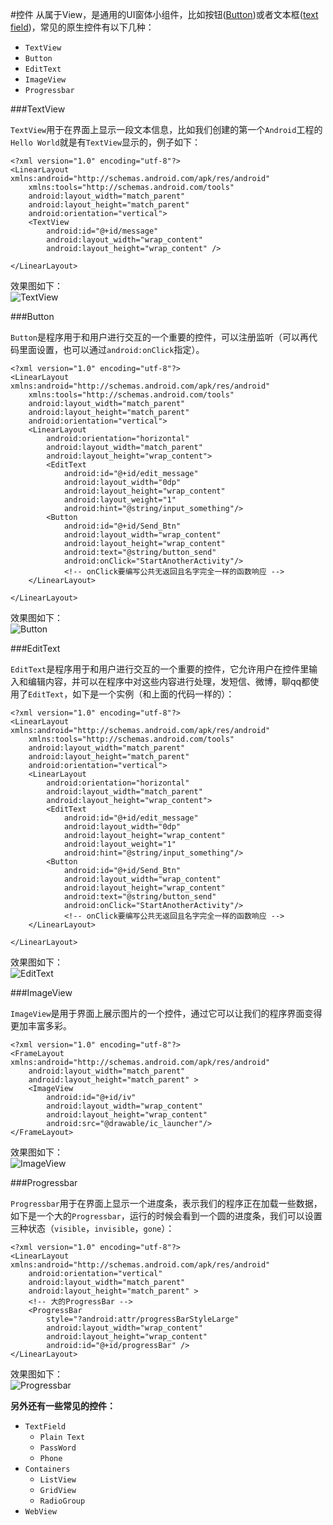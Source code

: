 #控件
从属于View，是通用的UI窗体小组件，比如按钮([Button](http://developer.android.com/guide/topics/ui/controls/button.html))或者文本框([text field](http://developer.android.com/guide/topics/ui/controls/text.html))，常见的原生控件有以下几种：

- `TextView`
- `Button`
- `EditText`
- `ImageView`
- `Progressbar`

###TextView

`TextView`用于在界面上显示一段文本信息，比如我们创建的第一个`Android`工程的`Hello World`就是有`TextView`显示的，例子如下：

	<?xml version="1.0" encoding="utf-8"?>
	<LinearLayout xmlns:android="http://schemas.android.com/apk/res/android"
    	xmlns:tools="http://schemas.android.com/tools"
	    android:layout_width="match_parent"
	    android:layout_height="match_parent"
	    android:orientation="vertical">
	    <TextView
	        android:id="@+id/message"
	        android:layout_width="wrap_content"
	        android:layout_height="wrap_content" />
	
	</LinearLayout>

效果图如下：</br>
![TextView](https://raw.githubusercontent.com/zhouchaoyuan/ThePlanForMe/master/M3-M4/W3/TextView.png)

###Button

`Button`是程序用于和用户进行交互的一个重要的控件，可以注册监听（可以再代码里面设置，也可以通过`android:onClick`指定）。

	<?xml version="1.0" encoding="utf-8"?>
	<LinearLayout xmlns:android="http://schemas.android.com/apk/res/android"
    	xmlns:tools="http://schemas.android.com/tools"
    	android:layout_width="match_parent"
    	android:layout_height="match_parent"
    	android:orientation="vertical">
    	<LinearLayout
			android:orientation="horizontal"
    	    android:layout_width="match_parent"
    	    android:layout_height="wrap_content">
    	    <EditText
    	        android:id="@+id/edit_message"
    	        android:layout_width="0dp"
    	        android:layout_height="wrap_content"
    	        android:layout_weight="1"
    	        android:hint="@string/input_something"/>
    	    <Button
    	        android:id="@+id/Send_Btn"
    	        android:layout_width="wrap_content"
    	        android:layout_height="wrap_content"    	        
    	        android:text="@string/button_send"
				android:onClick="StartAnotherActivity"/>
				<!-- onClick要编写公共无返回且名字完全一样的函数响应 -->
    	</LinearLayout>

	</LinearLayout>

效果图如下：</br>
![Button](https://raw.githubusercontent.com/zhouchaoyuan/ThePlanForMe/master/M3-M4/W3/Button.png)

###EditText

`EditText`是程序用于和用户进行交互的一个重要的控件，它允许用户在控件里输入和编辑内容，并可以在程序中对这些内容进行处理，发短信、微博，聊qq都使用了`EditText`，如下是一个实例（和上面的代码一样的）：

	<?xml version="1.0" encoding="utf-8"?>
	<LinearLayout xmlns:android="http://schemas.android.com/apk/res/android"
    	xmlns:tools="http://schemas.android.com/tools"
    	android:layout_width="match_parent"
    	android:layout_height="match_parent"
    	android:orientation="vertical">
    	<LinearLayout
			android:orientation="horizontal"
    	    android:layout_width="match_parent"
    	    android:layout_height="wrap_content">
    	    <EditText
    	        android:id="@+id/edit_message"
    	        android:layout_width="0dp"
    	        android:layout_height="wrap_content"
    	        android:layout_weight="1"
    	        android:hint="@string/input_something"/>
    	    <Button
    	        android:id="@+id/Send_Btn"
    	        android:layout_width="wrap_content"
    	        android:layout_height="wrap_content"    	        
    	        android:text="@string/button_send"
				android:onClick="StartAnotherActivity"/>
				<!-- onClick要编写公共无返回且名字完全一样的函数响应 -->
    	</LinearLayout>

	</LinearLayout>

效果图如下：</br>
![EditText](https://raw.githubusercontent.com/zhouchaoyuan/ThePlanForMe/master/M3-M4/W3/Button.png)

###ImageView

`ImageView`是用于界面上展示图片的一个控件，通过它可以让我们的程序界面变得更加丰富多彩。

	<?xml version="1.0" encoding="utf-8"?>
	<FrameLayout xmlns:android="http://schemas.android.com/apk/res/android"
    	android:layout_width="match_parent"
    	android:layout_height="match_parent" >
    	<ImageView
    	    android:id="@+id/iv"
    	    android:layout_width="wrap_content"
    	    android:layout_height="wrap_content"
    	    android:src="@drawable/ic_launcher"/>
	</FrameLayout>

效果图如下：</br>
![ImageView](https://raw.githubusercontent.com/zhouchaoyuan/ThePlanForMe/master/M3-M4/W3/ImageView.png)

###Progressbar

`Progressbar`用于在界面上显示一个进度条，表示我们的程序正在加载一些数据，如下是一个大的`Progressbar`，运行的时候会看到一个圆的进度条，我们可以设置三种状态（`visible`，`invisible`，`gone`）：

	<?xml version="1.0" encoding="utf-8"?>
	<LinearLayout xmlns:android="http://schemas.android.com/apk/res/android"
	    android:orientation="vertical"
	    android:layout_width="match_parent"
	    android:layout_height="match_parent" >
	    <!-- 大的ProgressBar -->
	    <ProgressBar
	        style="?android:attr/progressBarStyleLarge"
	        android:layout_width="wrap_content"
	        android:layout_height="wrap_content"
	        android:id="@+id/progressBar" />
	</LinearLayout>


效果图如下：</br>
![Progressbar](https://raw.githubusercontent.com/zhouchaoyuan/ThePlanForMe/master/M3-M4/W3/ProgressBar.png)



**另外还有一些常见的控件：**

- `TextField`
	- `Plain Text`
	- `PassWord`
	- `Phone`
- `Containers`
	- `ListView`
	- `GridView`
	- `RadioGroup`
- `WebView`